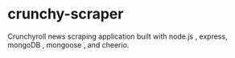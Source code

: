 # crunchy-scraper
Crunchyroll news scraping application built with node.js , express, mongoDB , mongoose , and cheerio. 
